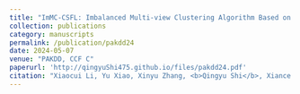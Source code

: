 ```yaml
---
title: "ImMC-CSFL: Imbalanced Multi-view Clustering Algorithm Based on Common-Specific Feature Learning"
collection: publications
category: manuscripts
permalink: /publication/pakdd24
date: 2024-05-07
venue: "PAKDD, CCF C"
paperurl: 'http://qingyuShi475.github.io/files/pakdd24.pdf'
citation: "Xiaocui Li, Yu Xiao, Xinyu Zhang, <b>Qingyu Shi</b>, Xiance Tang. ImMC-CSFL: Imbalanced Multi-view Clustering Algorithm Based on Common-Specific Feature Learning. In Proceedings of the 28th Pacific-Asia Conference on Knowledge Discovery and Data Mining (PAKDD), Taipei, Taiwan, 2024: 221–232."
---
```



